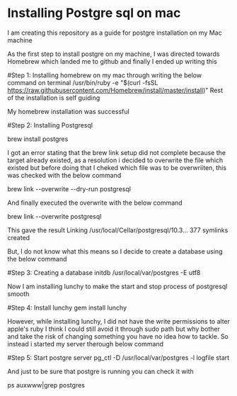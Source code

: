 # Installing Postgre sql on mac
I am creating this repository as a guide for postgre installation on my Mac machine

As the first step to install postgre on my machine, I was directed towards Homebrew which landed me to github and finally I ended up writing this

#Step 1: Installing homebrew on my mac through writing the below command on terminal
/usr/bin/ruby -e "$(curl -fsSL https://raw.githubusercontent.com/Homebrew/install/master/install)"
Rest of the installation is self guiding

My homebrew installation was successful

#Step 2: Installing Postgresql

brew install postgres

I got an error stating that the brew link setup did not complete because the target already existed, as a resolution i decided to overwrite the file which existed but before doing that I cheked which file was to be overwriiten, this was checked with the below command

brew link --overwrite --dry-run postgresql

And finally executed the overwrite with the below command

brew link --overwrite postgresql

This gave the result Linking /usr/local/Cellar/postgresql/10.3... 377 symlinks created

But, I do not know what this means so I decide to create a database using the below command

#Step 3: Creating a database
initdb /usr/local/var/postgres -E utf8

Now I am installing lunchy to make the start and stop process of postgresql smooth 

#Step 4: Install lunchy
gem install lunchy

However, while installing lunchy, I did not have the write permissions to alter apple's ruby I think I could still avoid it through sudo path but why bother and take the risk of changing something you have no idea how to tackle. So instead i started my server therough below command

#Step 5: Start postgre server
pg_ctl -D /usr/local/var/postgres -l logfile start

And just to be sure that postgre is running you can check it with 

ps auxwww|grep postgres
